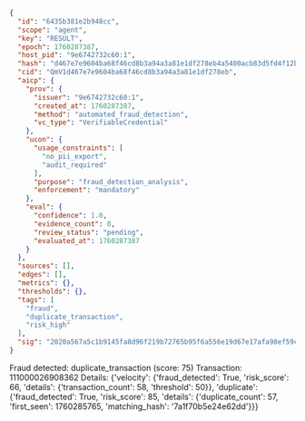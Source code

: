 ```json
{
  "id": "6435b381e2b948cc",
  "scope": "agent",
  "key": "RESULT",
  "epoch": 1760287387,
  "host_pid": "9e6742732c60:1",
  "hash": "d467e7e9604ba68f46cd8b3a94a3a81e1df278eb4a5400acb83d5fd4f12b92ad",
  "cid": "QmV1d467e7e9604ba68f46cd8b3a94a3a81e1df278eb",
  "aicp": {
    "prov": {
      "issuer": "9e6742732c60:1",
      "created_at": 1760287387,
      "method": "automated_fraud_detection",
      "vc_type": "VerifiableCredential"
    },
    "ucon": {
      "usage_constraints": [
        "no_pii_export",
        "audit_required"
      ],
      "purpose": "fraud_detection_analysis",
      "enforcement": "mandatory"
    },
    "eval": {
      "confidence": 1.0,
      "evidence_count": 0,
      "review_status": "pending",
      "evaluated_at": 1760287387
    }
  },
  "sources": [],
  "edges": [],
  "metrics": {},
  "thresholds": {},
  "tags": [
    "fraud",
    "duplicate_transaction",
    "risk_high"
  ],
  "sig": "2020a567a5c1b9145fa8d96f219b72765b95f6a556e19d67e17afa98ef59c834"
}
```

Fraud detected: duplicate_transaction (score: 75)
Transaction: 111000026908362
Details: {'velocity': {'fraud_detected': True, 'risk_score': 66, 'details': {'transaction_count': 58, 'threshold': 50}}, 'duplicate': {'fraud_detected': True, 'risk_score': 85, 'details': {'duplicate_count': 57, 'first_seen': 1760285765, 'matching_hash': '7a1f70b5e24e62dd'}}}